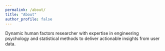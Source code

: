```yaml
---
permalink: /about/
title: "About"
author_profile: false
---
```


Dynamic human factors researcher with expertise in engineering psychology and statistical methods to deliver actionable insights from user data.
